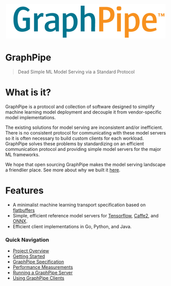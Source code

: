 <img
    src="./assets/logo.png"
    width="500"
    style="display: block; width: 500px; margin: auto; margin-bottom: 3em"
/>

# GraphPipe

> Dead Simple ML Model Serving via a Standard Protocol

# What is it?

GraphPipe is a protocol and collection of software designed to simplify machine
learning model deployment and decouple it from vendor-specific model
implementations.

The existing solutions for model serving are inconsistent and/or inefficient.
There is no consistent protocol for communicating with these model servers so
it is often necessary to build custom clients for each workload. GraphPipe
solves these problems by standardizing on an efficient communication protocol
and providing simple model servers for the major ML frameworks.

We hope that open sourcing GraphPipe makes the model serving landscape a
friendlier place.  See more about why we built it
[here](guide/user-guide/overview).

# Features

* A minimalist machine learning transport specification based on [flatbuffers]
* Simple, efficient reference model servers for [Tensorflow], [Caffe2], and [ONNX].
* Efficient client implementations in Go, Python, and Java.

[flatbuffers]: https://google.github.io/flatbuffers/
[Tensorflow]: https://www.tensorflow.org
[Caffe2]: https://caffe2.ai
[ONNX]: https://onnx.ai

### Quick Navigation

- [Project Overview](guide/user-guide/overview.md)
- [Getting Started](guide/user-guide/quickstart.md)
- [GraphPipe Specification](guide/user-guide/spec.md)
- [Performance Measurements](guide/user-guide/performance.md)
- [Running a GraphPipe Server](guide/servers/overview.md)
- [Using GraphPipe Clients](guide/clients/overview.md)

